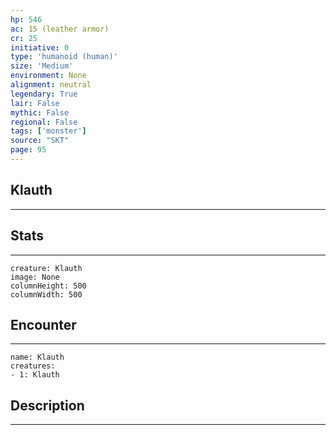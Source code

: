 ```yaml
---
hp: 546
ac: 15 (leather armor)
cr: 25
initiative: 0
type: 'humanoid (human)'    
size: 'Medium'
environment: None
alignment: neutral
legendary: True
lair: False
mythic: False
regional: False
tags: ['monster']
source: "SKT"
page: 95
---
```


## Klauth
---



## Stats
---

```statblock
creature: Klauth
image: None
columnHeight: 500
columnWidth: 500
```

## Encounter
---

```encounter-table
name: Klauth
creatures:
- 1: Klauth
```

## Description
---




